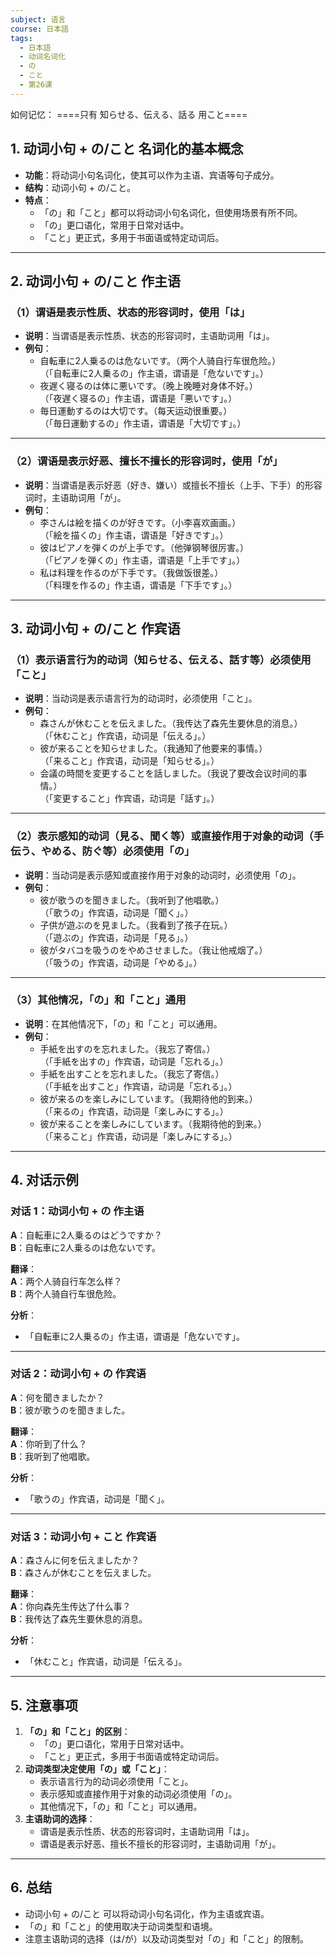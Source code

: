 ```yaml
---
subject: 语言
course: 日本語
tags:
  - 日本語
  - 动词名词化
  - の
  - こと
  - 第26课
---
```


如何记忆：
====只有 知らせる、伝える、話る 用こと====
## 1. **动词小句 + の/こと 名词化的基本概念**

- **功能**：将动词小句名词化，使其可以作为主语、宾语等句子成分。
- **结构**：动词小句 + の/こと。
- **特点**：
  - 「の」和「こと」都可以将动词小句名词化，但使用场景有所不同。
  - 「の」更口语化，常用于日常对话中。
  - 「こと」更正式，多用于书面语或特定动词后。

---

## 2. **动词小句 + の/こと 作主语**

### （1）**谓语是表示性质、状态的形容词时，使用「は」**
- **说明**：当谓语是表示性质、状态的形容词时，主语助词用「は」。
- **例句**：
  - 自転車に2人乗るのは危ないです。（两个人骑自行车很危险。）  
    （「自転車に2人乗るの」作主语，谓语是「危ないです」。）
  - 夜遅く寝るのは体に悪いです。（晚上晚睡对身体不好。）  
    （「夜遅く寝るの」作主语，谓语是「悪いです」。）
  - 毎日運動するのは大切です。（每天运动很重要。）  
    （「毎日運動するの」作主语，谓语是「大切です」。）

---

### （2）**谓语是表示好恶、擅长不擅长的形容词时，使用「が」**
- **说明**：当谓语是表示好恶（好き、嫌い）或擅长不擅长（上手、下手）的形容词时，主语助词用「が」。
- **例句**：
  - 李さんは絵を描くのが好きです。（小李喜欢画画。）  
    （「絵を描くの」作主语，谓语是「好きです」。）
  - 彼はピアノを弾くのが上手です。（他弹钢琴很厉害。）  
    （「ピアノを弾くの」作主语，谓语是「上手です」。）
  - 私は料理を作るのが下手です。（我做饭很差。）  
    （「料理を作るの」作主语，谓语是「下手です」。）

---

## 3. **动词小句 + の/こと 作宾语**

### （1）**表示语言行为的动词（知らせる、伝える、話す等）必须使用「こと」**
- **说明**：当动词是表示语言行为的动词时，必须使用「こと」。
- **例句**：
  - 森さんが休むことを伝えました。（我传达了森先生要休息的消息。）  
    （「休むこと」作宾语，动词是「伝える」。）
  - 彼が来ることを知らせました。（我通知了他要来的事情。）  
    （「来ること」作宾语，动词是「知らせる」。）
  - 会議の時間を変更することを話しました。（我说了要改会议时间的事情。）  
    （「変更すること」作宾语，动词是「話す」。）

---

### （2）**表示感知的动词（見る、聞く等）或直接作用于对象的动词（手伝う、やめる、防ぐ等）必须使用「の」**
- **说明**：当动词是表示感知或直接作用于对象的动词时，必须使用「の」。
- **例句**：
  - 彼が歌うのを聞きました。（我听到了他唱歌。）  
    （「歌うの」作宾语，动词是「聞く」。）
  - 子供が遊ぶのを見ました。（我看到了孩子在玩。）  
    （「遊ぶの」作宾语，动词是「見る」。）
  - 彼がタバコを吸うのをやめさせました。（我让他戒烟了。）  
    （「吸うの」作宾语，动词是「やめる」。）

---

### （3）**其他情况，「の」和「こと」通用**
- **说明**：在其他情况下，「の」和「こと」可以通用。
- **例句**：
  - 手紙を出すのを忘れました。（我忘了寄信。）  
    （「手紙を出すの」作宾语，动词是「忘れる」。）
  - 手紙を出すことを忘れました。（我忘了寄信。）  
    （「手紙を出すこと」作宾语，动词是「忘れる」。）
  - 彼が来るのを楽しみにしています。（我期待他的到来。）  
    （「来るの」作宾语，动词是「楽しみにする」。）
  - 彼が来ることを楽しみにしています。（我期待他的到来。）  
    （「来ること」作宾语，动词是「楽しみにする」。）

---

## 4. **对话示例**

### 对话 1：动词小句 + の 作主语
**A**：自転車に2人乗るのはどうですか？  
**B**：自転車に2人乗るのは危ないです。

**翻译**：  
**A**：两个人骑自行车怎么样？  
**B**：两个人骑自行车很危险。

**分析**：
- 「自転車に2人乗るの」作主语，谓语是「危ないです」。

---

### 对话 2：动词小句 + の 作宾语
**A**：何を聞きましたか？  
**B**：彼が歌うのを聞きました。

**翻译**：  
**A**：你听到了什么？  
**B**：我听到了他唱歌。

**分析**：
- 「歌うの」作宾语，动词是「聞く」。

---

### 对话 3：动词小句 + こと 作宾语
**A**：森さんに何を伝えましたか？  
**B**：森さんが休むことを伝えました。

**翻译**：  
**A**：你向森先生传达了什么事？  
**B**：我传达了森先生要休息的消息。

**分析**：
- 「休むこと」作宾语，动词是「伝える」。

---

## 5. **注意事项**
1. **「の」和「こと」的区别**：
   - 「の」更口语化，常用于日常对话中。
   - 「こと」更正式，多用于书面语或特定动词后。
2. **动词类型决定使用「の」或「こと」**：
   - 表示语言行为的动词必须使用「こと」。
   - 表示感知或直接作用于对象的动词必须使用「の」。
   - 其他情况下，「の」和「こと」可以通用。
3. **主语助词的选择**：
   - 谓语是表示性质、状态的形容词时，主语助词用「は」。
   - 谓语是表示好恶、擅长不擅长的形容词时，主语助词用「が」。

---

## 6. **总结**
- 动词小句 + の/こと 可以将动词小句名词化，作为主语或宾语。
- 「の」和「こと」的使用取决于动词类型和语境。
- 注意主语助词的选择（は/が）以及动词类型对「の」和「こと」的限制。